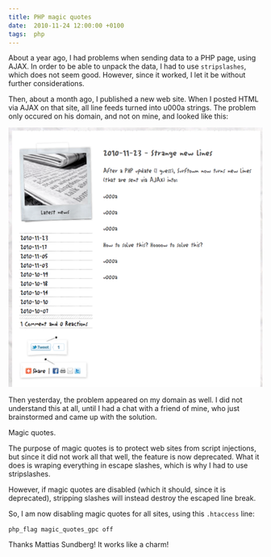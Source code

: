 ```yaml
---
title: PHP magic quotes
date:  2010-11-24 12:00:00 +0100
tags:  php
---
```


About a year ago, I had problems when sending data to a PHP page, using AJAX. In
order to be able to unpack the data, I had to use `stripslashes`, which does not
seem good. However, since it worked, I let it be without further considerations.

Then, about a month ago, I published a new web site. When I posted HTML via AJAX
on that site, all line feeds turned into u000a strings. The problem only occured
on his domain, and not on mine, and looked like this:

![Magic quotes](/assets/blog/2010-11-24.png "Magic quotes in action")

Then yesterday, the problem appeared on my domain as well. I did not understand
this at all, until I had a chat with a friend of mine, who just brainstormed and
came up with the solution.

Magic quotes.

The purpose of magic quotes is to protect web sites from script injections, but
since it did not work all that well, the feature is now deprecated. What it does
is wraping everything in escape slashes, which is why I had to use stripslashes.

However, if magic quotes are disabled (which it should, since it is deprecated),
stripping slashes will instead destroy the escaped line break.

So, I am now disabling magic quotes for all sites, using this `.htaccess` line:

```
php_flag magic_quotes_gpc off
```

Thanks Mattias Sundberg! It works like a charm!
